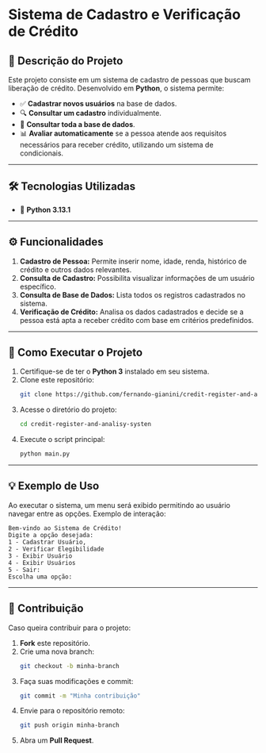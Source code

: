 # **Sistema de Cadastro e Verificação de Crédito**

## 📌 **Descrição do Projeto**
Este projeto consiste em um sistema de cadastro de pessoas que buscam liberação de crédito. Desenvolvido em **Python**, o sistema permite:

- ✅ **Cadastrar novos usuários** na base de dados.
- 🔍 **Consultar um cadastro** individualmente.
- 📜 **Consultar toda a base de dados**.
- 📊 **Avaliar automaticamente** se a pessoa atende aos requisitos necessários para receber crédito, utilizando um sistema de condicionais.

---

## 🛠 **Tecnologias Utilizadas**
- 🐍 **Python 3.13.1**

---

## ⚙ **Funcionalidades**
1. **Cadastro de Pessoa:** Permite inserir nome, idade, renda, histórico de crédito e outros dados relevantes.
2. **Consulta de Cadastro:** Possibilita visualizar informações de um usuário específico.
3. **Consulta de Base de Dados:** Lista todos os registros cadastrados no sistema.
4. **Verificação de Crédito:** Analisa os dados cadastrados e decide se a pessoa está apta a receber crédito com base em critérios predefinidos.

---

## 🚀 **Como Executar o Projeto**
1. Certifique-se de ter o **Python 3** instalado em seu sistema.
2. Clone este repositório:
   ```sh
   git clone https://github.com/fernando-gianini/credit-register-and-analisy-system
   ```
3. Acesse o diretório do projeto:
   ```sh
   cd credit-register-and-analisy-systen
   ```
4. Execute o script principal:
   ```sh
   python main.py
   ```

---

## 💡 **Exemplo de Uso**
Ao executar o sistema, um menu será exibido permitindo ao usuário navegar entre as opções. Exemplo de interação:
```
Bem-vindo ao Sistema de Crédito!
Digite a opção desejada: 
1 - Cadastrar Usuário,
2 - Verificar Elegibilidade
3 - Exibir Usuário
4 - Exibir Usuários
5 - Sair:
Escolha uma opção: 
```

---

## 🤝 **Contribuição**
Caso queira contribuir para o projeto:
1. **Fork** este repositório.
2. Crie uma nova branch: 
   ```sh
   git checkout -b minha-branch
   ```
3. Faça suas modificações e commit: 
   ```sh
   git commit -m "Minha contribuição"
   ```
4. Envie para o repositório remoto: 
   ```sh
   git push origin minha-branch
   ```
5. Abra um **Pull Request**.



